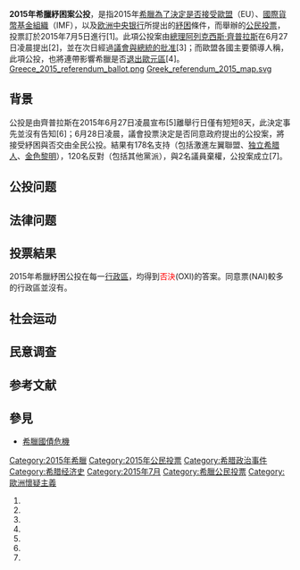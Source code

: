 **2015年希臘紓困案公投**，是指2015年[希臘為了決定是否接受](https://zh.wikipedia.org/wiki/希臘 "wikilink")[歐盟](https://zh.wikipedia.org/wiki/歐盟 "wikilink")（EU）、[國際貨幣基金組織](../Page/國際貨幣基金組織.md "wikilink")（IMF），以及[欧洲中央银行](../Page/欧洲中央银行.md "wikilink")所提出的[紓困](../Page/紓困.md "wikilink")條件，而舉辦的[公民投票](../Page/公民投票.md "wikilink")，投票訂於2015年7月5日進行\[1\]。此項公投案由[總理](https://zh.wikipedia.org/wiki/希臘總理 "wikilink")[阿列克西斯·齊普拉斯](../Page/阿列克西斯·齊普拉斯.md "wikilink")在6月27日凌晨提出\[2\]，並在次日經過[議會與](../Page/希腊议会.md "wikilink")[總統的批准](../Page/希腊总统.md "wikilink")\[3\]；而歐盟各國主要領導人稱，此項公投，也將連帶影響希臘是否[退出歐元區](../Page/希臘退出歐元區.md "wikilink")\[4\]。 [Greece_2015_referendum_ballot.png](https://zh.wikipedia.org/wiki/File:Greece_2015_referendum_ballot.png "fig:Greece_2015_referendum_ballot.png") [Greek_referendum_2015_map.svg](https://zh.wikipedia.org/wiki/File:Greek_referendum_2015_map.svg "fig:Greek_referendum_2015_map.svg")

## 背景

公投是由齊普拉斯在2015年6月27日凌晨宣布\[5\]離舉行日僅有短短8天，此決定事先並沒有告知\[6\]；6月28日凌晨，議會投票決定是否同意政府提出的公投案，將接受紓困與否交由全民公投。結果有178名支持（包括激進左翼聯盟、[独立希腊人](../Page/独立希腊人.md "wikilink")、[金色黎明](https://zh.wikipedia.org/wiki/金色黎明_\(政党\) "wikilink")），120名反對（包括其他黨派），與2名議員棄權，公投案成立\[7\]。

## 公投问题

## 法律问题

## 投票結果

2015年希臘紓困公投在每一[行政區](https://zh.wikipedia.org/wiki/希臘行政區劃 "wikilink")，均得到<font color=red>否決</font>(OXI)的答案。同意票(NAI)較多的行政區並沒有。

## 社会运动

## 民意调查

## 参考文献

## 參見

  - [希臘國債危機](../Page/希臘國債危機.md "wikilink")

[Category:2015年希臘](https://zh.wikipedia.org/wiki/Category:2015年希臘 "wikilink") [Category:2015年公民投票](https://zh.wikipedia.org/wiki/Category:2015年公民投票 "wikilink") [Category:希腊政治事件](https://zh.wikipedia.org/wiki/Category:希腊政治事件 "wikilink") [Category:希腊经济史](https://zh.wikipedia.org/wiki/Category:希腊经济史 "wikilink") [Category:2015年7月](https://zh.wikipedia.org/wiki/Category:2015年7月 "wikilink") [Category:希臘公民投票](https://zh.wikipedia.org/wiki/Category:希臘公民投票 "wikilink") [Category:歐洲懷疑主義](https://zh.wikipedia.org/wiki/Category:歐洲懷疑主義 "wikilink")

1.

2.

3.

4.

5.
6.

7.